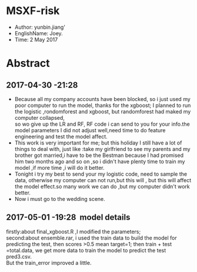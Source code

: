 # MSXF-risk 
* Author: yunbin.jiang'
* EnglishName: Joey.
* Time: 2 May 2017
# Abstract
2017-04-30 -21:28
-----------------
*  Because all my company accounts have been blocked, so i just used my poor computer to run the model, thanks for the xgboost;
 I planned to run the logistic ,rondomforest and xgboost, but randomforest had maked my computer collapsed,<br>
 so wo give up the LR and RF, RF code i can send to you for your info.the model parameters I did not adjust well,need time to do feature engineering and test the model affect.<br>
*  This work is very important for me; but this holiday I still have a lot of things to deal with, just like :take my girlfriend to see my parents and my brother got married,i have to be the Bestman because I had promised him two months ago and so on ,so i didn't have plenty time to train my model ,if more time ,i will do it better. <br>
*  Tonight i try my best to send your my logistic code, need to sample the data, otherwise my computer can not run,but this will ,
but this will affect the model effect.so many work we can do ,but my computer didn't work better.<br>
*  Now i must go to the wedding scene.<br>
      
      
  2017-05-01 -19:28
  model details
  --------------
  firstly:about final_xgboost.R ,I modified the parameters;<br>
  second:about ensemble.rar, i used the train data to build the model for predicting the test, then scores >0.5 mean target=1;
  then train + test =total.data, we get more data to train the model to predict the test pred3.csv.<br>
  But the train_error improved a little.<br>
